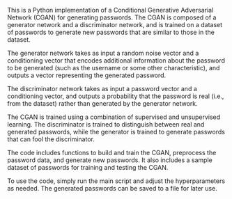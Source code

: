 This is a Python implementation of a Conditional Generative Adversarial Network (CGAN) for generating passwords. The CGAN is composed of a generator network and a discriminator network, and is trained on a dataset of passwords to generate new passwords that are similar to those in the dataset.

The generator network takes as input a random noise vector and a conditioning vector that encodes additional information about the password to be generated (such as the username or some other characteristic), and outputs a vector representing the generated password.

The discriminator network takes as input a password vector and a conditioning vector, and outputs a probability that the password is real (i.e., from the dataset) rather than generated by the generator network.

The CGAN is trained using a combination of supervised and unsupervised learning. The discriminator is trained to distinguish between real and generated passwords, while the generator is trained to generate passwords that can fool the discriminator.

The code includes functions to build and train the CGAN, preprocess the password data, and generate new passwords. It also includes a sample dataset of passwords for training and testing the CGAN.

To use the code, simply run the main script and adjust the hyperparameters as needed. The generated passwords can be saved to a file for later use.
